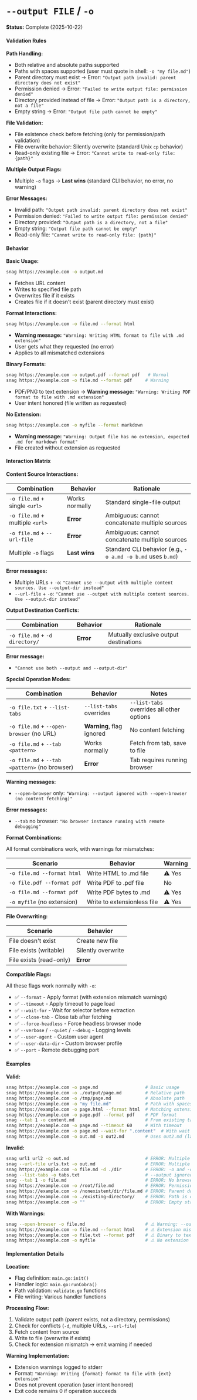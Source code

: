 # `--output FILE` / `-o`

**Status:** Complete (2025-10-22)

#### Validation Rules

**Path Handling:**

- Both relative and absolute paths supported
- Paths with spaces supported (user must quote in shell: `-o "my file.md"`)
- Parent directory must exist → Error: `"Output path invalid: parent directory does not exist"`
- Permission denied → Error: `"Failed to write output file: permission denied"`
- Directory provided instead of file → Error: `"Output path is a directory, not a file"`
- Empty string → Error: `"Output file path cannot be empty"`

**File Validation:**

- File existence check before fetching (only for permission/path validation)
- File overwrite behavior: Silently overwrite (standard Unix `cp` behavior)
- Read-only existing file → Error: `"Cannot write to read-only file: {path}"`

**Multiple Output Flags:**

- Multiple `-o` flags → **Last wins** (standard CLI behavior, no error, no warning)

**Error Messages:**

- Invalid path: `"Output path invalid: parent directory does not exist"`
- Permission denied: `"Failed to write output file: permission denied"`
- Directory provided: `"Output path is a directory, not a file"`
- Empty string: `"Output file path cannot be empty"`
- Read-only file: `"Cannot write to read-only file: {path}"`

#### Behavior

**Basic Usage:**

```bash
snag https://example.com -o output.md
```

- Fetches URL content
- Writes to specified file path
- Overwrites file if it exists
- Creates file if it doesn't exist (parent directory must exist)

**Format Interactions:**

```bash
snag https://example.com -o file.md --format html
```

- **Warning message:** `"Warning: Writing HTML format to file with .md extension"`
- User gets what they requested (no error)
- Applies to all mismatched extensions

**Binary Formats:**

```bash
snag https://example.com -o output.pdf --format pdf   # Normal
snag https://example.com -o file.md --format pdf     # Warning
```

- PDF/PNG to text extension → **Warning message:** `"Warning: Writing PDF format to file with .md extension"`
- User intent honored (file written as requested)

**No Extension:**

```bash
snag https://example.com -o myfile --format markdown
```

- **Warning message:** `"Warning: Output file has no extension, expected .md for markdown format"`
- File created without extension as requested

#### Interaction Matrix

**Content Source Interactions:**

| Combination                     | Behavior       | Rationale                                                   |
| ------------------------------- | -------------- | ----------------------------------------------------------- |
| `-o file.md` + single `<url>`   | Works normally | Standard single-file output                                 |
| `-o file.md` + multiple `<url>` | **Error**      | Ambiguous: cannot concatenate multiple sources              |
| `-o file.md` + `--url-file`     | **Error**      | Ambiguous: cannot concatenate multiple sources              |
| Multiple `-o` flags             | **Last wins**  | Standard CLI behavior (e.g., `-o a.md -o b.md` uses `b.md`) |

**Error messages:**

- Multiple URLs + `-o`: `"Cannot use --output with multiple content sources. Use --output-dir instead"`
- `--url-file` + `-o`: `"Cannot use --output with multiple content sources. Use --output-dir instead"`

**Output Destination Conflicts:**

| Combination                    | Behavior  | Rationale                              |
| ------------------------------ | --------- | -------------------------------------- |
| `-o file.md` + `-d directory/` | **Error** | Mutually exclusive output destinations |

**Error message:**

- `"Cannot use both --output and --output-dir"`

**Special Operation Modes:**

| Combination                                   | Behavior                  | Notes                                     |
| --------------------------------------------- | ------------------------- | ----------------------------------------- |
| `-o file.txt` + `--list-tabs`                 | `--list-tabs` overrides   | `--list-tabs` overrides all other options |
| `-o file.md` + `--open-browser` (no URL)      | **Warning**, flag ignored | No content fetching                       |
| `-o file.md` + `--tab <pattern>`              | Works normally            | Fetch from tab, save to file              |
| `-o file.md` + `--tab <pattern>` (no browser) | **Error**                 | Tab requires running browser              |

**Warning messages:**

- `--open-browser` only: `"Warning: --output ignored with --open-browser (no content fetching)"`

**Error messages:**

- `--tab` no browser: `"No browser instance running with remote debugging"`

**Format Combinations:**

All format combinations work, with warnings for mismatches:

| Scenario                   | Behavior                    | Warning |
| -------------------------- | --------------------------- | ------- |
| `-o file.md --format html` | Write HTML to .md file      | ⚠️ Yes  |
| `-o file.pdf --format pdf` | Write PDF to .pdf file      | No      |
| `-o file.md --format pdf`  | Write PDF bytes to .md      | ⚠️ Yes  |
| `-o myfile` (no extension) | Write to extensionless file | ⚠️ Yes  |

**File Overwriting:**

| Scenario                | Behavior           |
| ----------------------- | ------------------ |
| File doesn't exist      | Create new file    |
| File exists (writable)  | Silently overwrite |
| File exists (read-only) | **Error**          |

**Compatible Flags:**

All these flags work normally with `-o`:

- ✅ `--format` - Apply format (with extension mismatch warnings)
- ✅ `--timeout` - Apply timeout to page load
- ✅ `--wait-for` - Wait for selector before extraction
- ✅ `--close-tab` - Close tab after fetching
- ✅ `--force-headless` - Force headless browser mode
- ✅ `--verbose` / `--quiet` / `--debug` - Logging levels
- ✅ `--user-agent` - Custom user agent
- ✅ `--user-data-dir` - Custom browser profile
- ✅ `--port` - Remote debugging port

#### Examples

**Valid:**

```bash
snag https://example.com -o page.md                  # Basic usage
snag https://example.com -o ./output/page.md         # Relative path
snag https://example.com -o /tmp/page.md             # Absolute path
snag https://example.com -o "my file.md"             # Path with spaces
snag https://example.com -o page.html --format html  # Matching extension
snag https://example.com -o page.pdf --format pdf    # PDF format
snag --tab 1 -o content.md                           # From existing tab
snag https://example.com -o page.md --timeout 60     # With timeout
snag https://example.com -o page.md --wait-for ".content"  # With wait
snag https://example.com -o out.md -o out2.md        # Uses out2.md (last wins)
```

**Invalid:**

```bash
snag url1 url2 -o out.md                             # ERROR: Multiple URLs
snag --url-file urls.txt -o out.md                   # ERROR: Multiple sources
snag https://example.com -o file.md -d ./dir         # ERROR: -o and -d conflict
snag --list-tabs -o tabs.txt                         # --output ignored, lists tabs from existing browser
snag --tab 1 -o file.md                              # ERROR: No browser running
snag https://example.com -o /root/file.md            # ERROR: Permission denied
snag https://example.com -o /nonexistent/dir/file.md # ERROR: Parent doesn't exist
snag https://example.com -o ./existing-directory/    # ERROR: Path is directory
snag https://example.com -o ""                       # ERROR: Empty string
```

**With Warnings:**

```bash
snag --open-browser -o file.md                       # ⚠️ Warning: --output ignored (no content fetching)
snag https://example.com -o file.md --format html    # ⚠️ Extension mismatch
snag https://example.com -o file.txt --format pdf    # ⚠️ Binary to text ext
snag https://example.com -o myfile                   # ⚠️ No extension
```

#### Implementation Details

**Location:**

- Flag definition: `main.go:init()`
- Handler logic: `main.go:runCobra()`
- Path validation: `validate.go` functions
- File writing: Various handler functions

**Processing Flow:**

1. Validate output path (parent exists, not a directory, permissions)
2. Check for conflicts (`-d`, multiple URLs, `--url-file`)
3. Fetch content from source
4. Write to file (overwrite if exists)
5. Check for extension mismatch → emit warning if needed

**Warning Implementation:**

- Extension warnings logged to stderr
- Format: `"Warning: Writing {format} format to file with {ext} extension"`
- Does not prevent operation (user intent honored)
- Exit code remains 0 if operation succeeds
